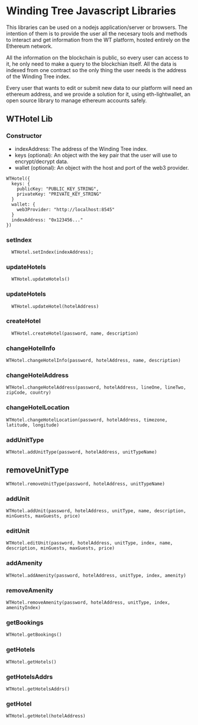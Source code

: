 # Winding Tree Javascript Libraries

This libraries can be used on a nodejs application/server or browsers. The intention of them is to provide the user all the necesary tools and methods to interact and get information from the WT platform, hosted entirely on the Ethereum network.

All the information on the blockchain is public, so every user can access to it, he only need to make a query to the blockchian itself. All the data is indexed from one contract so the only thing the user needs is the address of the Winding Tree index.

Every user that wants to edit or submit new data to our platform will need an ethereum address, and we provide a solution for it, using eth-lightwallet, an open source library to manage ethereum accounts safely.

## WTHotel Lib

### Constructor
* indexAddress: The address of the Winding Tree index.
* keys (optional): An object with the key pair that the user will use to encrypt/decrypt data.
* wallet (optional): An object with the host and port of the web3 provider.
```
WTHotel({
  keys: {
    publicKey: "PUBLIC_KEY_STRING",
    privateKey: "PRIVATE_KEY_STRING"
  }
  wallet: {
    web3Provider: "http://localhost:8545"
  }
  indexAddress: "0x123456..."
})

```

### setIndex
```
  WTHotel.setIndex(indexAddress);
```

### updateHotels
```
  WTHotel.updateHotels()
```

### updateHotels
```
  WTHotel.updateHotel(hotelAddress)
```

### createHotel
```
  WTHotel.createHotel(password, name, description)
```

### changeHotelInfo
```
WTHotel.changeHotelInfo(password, hotelAddress, name, description)
```

### changeHotelAddress
```
WTHotel.changeHotelAddress(password, hotelAddress, lineOne, lineTwo, zipCode, country)
```

### changeHotelLocation
```
WTHotel.changeHotelLocation(password, hotelAddress, timezone, latitude, longitude)
```

### addUnitType
```
WTHotel.addUnitType(password, hotelAddress, unitTypeName)
```

## removeUnitType
```
WTHotel.removeUnitType(password, hotelAddress, unitTypeName)
```

### addUnit
```
WTHotel.addUnit(password, hotelAddress, unitType, name, description, minGuests, maxGuests, price)
```

### editUnit
```
WTHotel.editUnit(password, hotelAddress, unitType, index, name, description, minGuests, maxGuests, price)
```

### addAmenity
```
WTHotel.addAmenity(password, hotelAddress, unitType, index, amenity)
```

### removeAmenity
```
WTHotel.removeAmenity(password, hotelAddress, unitType, index, amenityIndex)
```

### getBookings
```
WTHotel.getBookings()
```

### getHotels
```
WTHotel.getHotels()
```

### getHotelsAddrs
```
WTHotel.getHotelsAddrs()
```

### getHotel
```
WTHotel.getHotel(hotelAddress)
```
